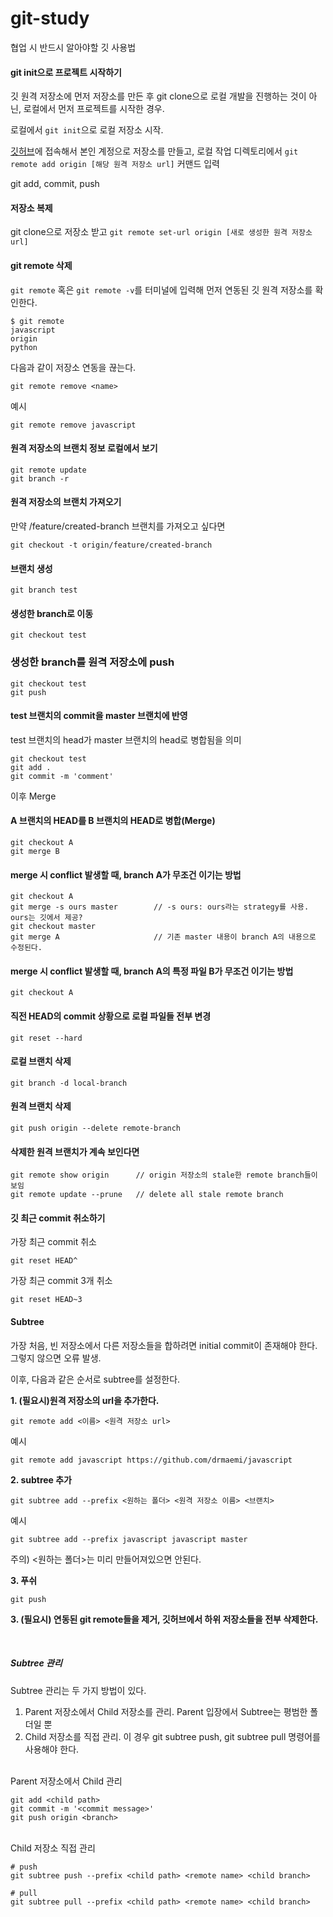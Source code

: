 # git-study
협업 시 반드시 알아야할 깃 사용법

#### git init으로 프로젝트 시작하기
<p>깃 원격 저장소에 먼저 저장소를 만든 후 git clone으로 로컬 개발을 진행하는 것이 아닌, 로컬에서 먼저 프로젝트를 시작한 경우.</p>
<p>

로컬에서 `git init`으로 로컬 저장소 시작.</p>

<p>

[깃허브](https://github.com)에 접속해서 본인 계정으로 저장소를 만들고, 로컬 작업 디렉토리에서 `git remote add origin [해당 원격 저장소 url]` 커맨드 입력</p>

<p>git add, commit, push</p>

#### 저장소 복제
<p>

git clone으로 저장소 받고 `git remote set-url origin [새로 생성한 원격 저장소 url]`</p>

#### git remote 삭제
<p>

`git remote` 혹은 `git remote -v`를 터미널에 입력해 먼저 연동된 깃 원격 저장소를 확인한다.</p>

```
$ git remote
javascript
origin
python
```

<p>다음과 같이 저장소 연동을 끊는다.</p>

```
git remote remove <name>
```
예시<br>
```
git remote remove javascript
```

#### 원격 저장소의 브랜치 정보 로컬에서 보기
```
git remote update
git branch -r
```

#### 원격 저장소의 브랜치 가져오기
만약 /feature/created-branch 브랜치를 가져오고 싶다면
```
git checkout -t origin/feature/created-branch
```

#### 브랜치 생성
```
git branch test
```

#### 생성한 branch로 이동
```
git checkout test
```

### 생성한 branch를 원격 저장소에 push
```
git checkout test
git push
```

#### test 브랜치의 commit을 master 브랜치에 반영
<p>test 브랜치의 head가 master 브랜치의 head로 병합됨을 의미</p>


```
git checkout test
git add .
git commit -m 'comment'
```
이후 Merge

#### A 브랜치의 HEAD를 B 브랜치의 HEAD로 병합(Merge)
```
git checkout A
git merge B
```

#### merge 시 conflict 발생할 때, branch A가 무조건 이기는 방법
```
git checkout A
git merge -s ours master        // -s ours: ours라는 strategy를 사용. ours는 깃에서 제공?
git checkout master
git merge A                     // 기존 master 내용이 branch A의 내용으로 수정된다.
```

#### merge 시 conflict 발생할 때, branch A의 특정 파일 B가 무조건 이기는 방법
```
git checkout A

```

#### 직전 HEAD의 commit 상황으로 로컬 파일들 전부 변경
```
git reset --hard
```

#### 로컬 브랜치 삭제
```
git branch -d local-branch
```

#### 원격 브랜치 삭제
```
git push origin --delete remote-branch
```

#### 삭제한 원격 브랜치가 계속 보인다면
```
git remote show origin      // origin 저장소의 stale한 remote branch들이 보임
git remote update --prune   // delete all stale remote branch
```

#### 깃 최근 commit 취소하기
가장 최근 commit 취소
```
git reset HEAD^
```

가장 최근 commit 3개 취소
```
git reset HEAD~3
```

#### Subtree
<p>가장 처음, 빈 저장소에서 다른 저장소들을 합하려면 initial commit이 존재해야 한다. 그렇지 않으면 오류 발생.</p>
<p>이후, 다음과 같은 순서로 subtree를 설정한다.</p>

<p>

**1. (필요시)원격 저장소의 url을 추가한다.**</p>

```
git remote add <이름> <원격 저장소 url>
```
예시<br>
```
git remote add javascript https://github.com/drmaemi/javascript
```


<p>

**2. subtree 추가**</p>

```
git subtree add --prefix <원하는 폴더> <원격 저장소 이름> <브랜치>
```
예시<br>
```
git subtree add --prefix javascript javascript master
```
주의) <원하는 폴더>는 미리 만들어져있으면 안된다.

<p>

**3. 푸쉬**</p>

```
git push
```

<p>

**3. (필요시) 연동된 git remote들을 제거, 깃허브에서 하위 저장소들을 전부 삭제한다.**</p>

<br>

##### Subtree 관리
Subtree 관리는 두 가지 방법이 있다.
1. Parent 저장소에서 Child 저장소를 관리. Parent 입장에서 Subtree는 평범한 폴더일 뿐
2. Child 저장소를 직접 관리. 이 경우 git subtree push, git subtree pull 명령어를 사용해야 한다.
   
<br>
Parent 저장소에서 Child 관리

```
git add <child path>
git commit -m '<commit message>'
git push origin <branch>
```
<br>
Child 저장소 직접 관리

```
# push
git subtree push --prefix <child path> <remote name> <child branch>

# pull
git subtree pull --prefix <child path> <remote name> <child branch>
```